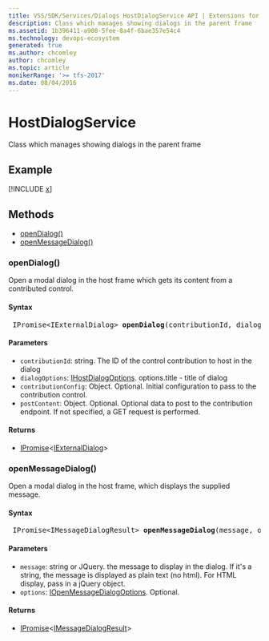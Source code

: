 ```yaml
---
title: VSS/SDK/Services/Dialogs HostDialogService API | Extensions for Azure DevOps Services
description: Class which manages showing dialogs in the parent frame
ms.assetid: 1b396411-a908-5fee-8a4f-6bae357e54c4
ms.technology: devops-ecosystem
generated: true
ms.author: chcomley
author: chcomley
ms.topic: article
monikerRange: '>= tfs-2017'
ms.date: 08/04/2016
---
```


# HostDialogService

Class which manages showing dialogs in the parent frame

## Example

[!INCLUDE [x](../../../../../../../../includes/extend/reference/samples/client-services/HostDialogService.md)]

## Methods

* [openDialog()](#opendialog)
* [openMessageDialog()](#openmessagedialog)

<a id="opendialog"></a>

### openDialog()

Open a modal dialog in the host frame which gets its content from a contributed control.

#### Syntax

<pre class='syntax'>
 IPromise&lt;IExternalDialog&gt; <b>openDialog</b>(contributionId, dialogOptions, contributionConfig, postContent)
</pre>

#### Parameters

* `contributionId`: string. The ID of the control contribution to host in the dialog
* `dialogOptions`: [IHostDialogOptions](../../../../VSS/References/VSS_SDK_Interfaces/IHostDialogOptions.md). options.title - title of dialog
* `contributionConfig`: Object. Optional. Initial configuration to pass to the contribution control.
* `postContent`: Object. Optional. Optional data to post to the contribution endpoint. If not specified, a GET request is performed.

#### Returns

* [IPromise](../../../../VSS/References/VSS_WebPlatform_Interfaces/IPromise.md)&lt;[IExternalDialog](../../../../VSS/References/VSS_SDK_Interfaces/IExternalDialog.md)&gt;

<a id="openmessagedialog"></a>

### openMessageDialog()

Open a modal dialog in the host frame, which displays the supplied message.

#### Syntax

<pre class='syntax'>
 IPromise&lt;IMessageDialogResult&gt; <b>openMessageDialog</b>(message, options)
</pre>

#### Parameters

* `message`: string or JQuery. the message to display in the dialog. If it&#x27;s a string, the message is displayed as plain text (no html). For HTML display, pass in a jQuery object.
* `options`: [IOpenMessageDialogOptions](../../../../VSS/References/VSS_SDK_Interfaces/IOpenMessageDialogOptions.md). Optional.

#### Returns

* [IPromise](../../../../VSS/References/VSS_WebPlatform_Interfaces/IPromise.md)&lt;[IMessageDialogResult](../../../../VSS/References/VSS_SDK_Interfaces/IMessageDialogResult.md)&gt;
